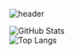 ![header](https://capsule-render.vercel.app/api?type=venom&text=Hi😁%20Aspiring%20Data%20Analyst&fontColor=4133ff)

![GitHub Stats](https://github-readme-stats.vercel.app/api?username=rangha&show_icons=true&theme=graywhite)  
![Top Langs](https://github-readme-stats.vercel.app/api/top-langs/?username=rangha&layout=compact&theme=graywhite)
